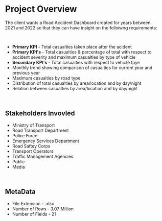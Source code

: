 # Project Overview

The client wants a Road Accident Dashboard created for years between 2021 and 2022 so that they can have insight on the folloiwng requirements:

<br>

- <b>Primary KPI</b> - Total casualties taken place after the acident
- <b>Primary KPI's</b> - Total casualties & percentage of total with respect to accident severity and maximum casualties by type of vehicle
- <b>Secondary KPI's</b> - Total casualties with respect to vehicle tpye
- Monthly trend showing comparison of casualties for current year and previous year
- Maximum casualties by road type
- Distribution of total casualties by area/location and by day/night
- Relation between casualties by area/location and by day/night

<br>

## Stakeholders Invovled

- Ministry of Transport
- Road Transport Department
- Police Force
- Emergency Services Department
- Road Saftey Corps
- Transport Operators
- Traffic Management Agencies
- Public
- Media

<br>

## MetaData

- File Extension - .xlsx
- Number of Rows - 3.07 Million
- Number of Fields - 21
